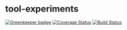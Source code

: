 # tool-experiments

[![Greenkeeper badge](https://badges.greenkeeper.io/mcherryleigh/tool-experiments.svg)](https://greenkeeper.io/)
[![Coverage Status](https://coveralls.io/repos/github/mcherryleigh/tool-experiments/badge.svg?branch=master)](https://coveralls.io/github/mcherryleigh/tool-experiments?branch=master)
[![Build Status](https://travis-ci.org/mcherryleigh/tool-experiments.svg?branch=master)](https://travis-ci.org/mcherryleigh/tool-experiments)

